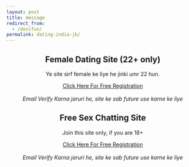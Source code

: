 ```yaml
---
layout: post
title: message
redirect_from:
  - /desifun/
permalink: dating-india-jb/
---
```

<section class="main col col-lg-12 visible-xs">
<div class="jumbotron">
<center>
<h2>Female Dating Site (22+ only)</h2>
<p> Ye site sirf female ke liye he jinki umr 22 hun.<br/></p>
<a class="btn btn-primary btn-lg" href="http://nbeatrk.com/mt/y224x2c484s233t224q2u234/&subid2=jb" role="button" rel="nofollow"> Click Here For Free Registration </a><br/>
<br/><i>Email Verify Karna jaruri he, site ke sab future use karne ke liye</i>
</center>
</div></section>
      
<section class="main col col-lg-12 visible-lg visible-md">
<div class="jumbotron">
<center>
<h2>Free Sex Chatting Site</h2>
<p>Join this site only, if you are 18+<br/></p>
<a class="btn btn-primary btn-lg" href="http://cldadlt.com/?a=29307&c=73006&s1=" role="button" rel="nofollow"> Click Here For Free Registration</a><br/>
<br/><i>Email Verify Karna jaruri he, site ke sab future use karne ke liye</i>
</center>
</div></section>






